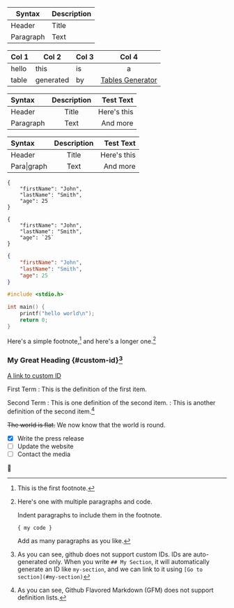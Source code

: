 | Syntax | Description |
| --- | --- |
| Header | Title |
| Paragraph | Text |

| Col 1 | Col 2     | Col 3 |       Col 4      |
|-------|-----------|-------|:----------------:|
| hello | this      | is    |         a        |
| table | generated | by    | [Tables Generator][1] |

[1]: <https://www.tablesgenerator.com/markdown_tables> "Tables Generator"

| Syntax      | Description | Test Text     |
| :---        |    :----:   |          ---: |
| Header      | Title       | Here's this   |
| Paragraph   | Text        | And more      |

| Syntax            | Description | Test Text     |
| :---              |    :----:   |          ---: |
| Header            | Title       | Here's this   |
| Para&#124;graph   | Text        | And more      |

```
{
	"firstName": "John",
	"lastName": "Smith",
	"age": 25
}
```

````
{
	"firstName": "John",
	"lastName": "Smith",
	"age": `25`
}
````

```json
{
	"firstName": "John",
	"lastName": "Smith",
	"age": 25
}
```

```c
#include <stdio.h>

int main() {
	printf("hello world\n");
	return 0;
}
```

Here's a simple footnote,[^1] and here's a longer one.[^bignote]

[^1]: This is the first footnote.

[^bignote]: Here's one with multiple paragraphs and code.

	Indent paragraphs to include them in the footnote.

	`{ my code }`

	Add as many paragraphs as you like.

### My Great Heading {#custom-id}[^2]

[A link to custom ID](#custom-id)

[^2]: As you can see, github does not support custom IDs. IDs are auto-generated only. When you write `## My Section`, it will automatically generate an ID like `my-section`, and we can link to it using `[Go to section](#my-section)`

First Term
: This is the definition of the first item.

Second Term
: This is one definition of the second item.
: This is another definition of the second item.[^3]

[^3]: As you can see, Github Flavored Markdown (GFM) does not support definition lists.

~~The world is flat.~~ We now know that the world is round.

- [x] Write the press release
- [ ] Update the website
- [ ] Contact the media

🫠
